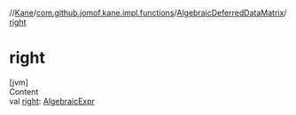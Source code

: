 //[Kane](../../index.md)/[com.github.jomof.kane.impl.functions](../index.md)/[AlgebraicDeferredDataMatrix](index.md)/[right](right.md)



# right  
[jvm]  
Content  
val [right](right.md): [AlgebraicExpr](../../com.github.jomof.kane.impl/-algebraic-expr/index.md)  



